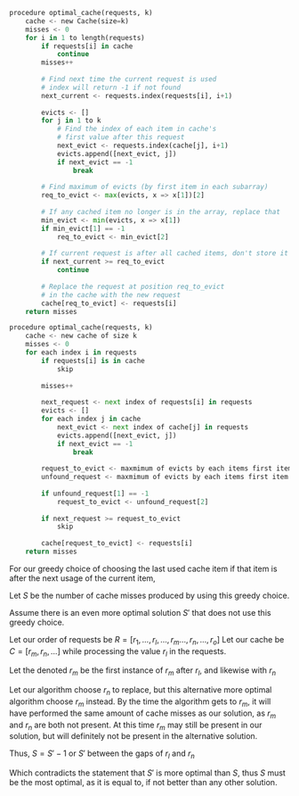 ```python
procedure optimal_cache(requests, k)
	cache <- new Cache(size=k)
	misses <- 0
	for i in 1 to length(requests)
		if requests[i] in cache
			continue
		misses++
		
		# Find next time the current request is used
		# index will return -1 if not found
		next_current <- requests.index(requests[i], i+1)
		
		evicts <- []
		for j in 1 to k
			# Find the index of each item in cache's
			# first value after this request
			next_evict <- requests.index(cache[j], i+1)
			evicts.append([next_evict, j])
			if next_evict == -1
				break
		
		# Find maximum of evicts (by first item in each subarray)
		req_to_evict <- max(evicts, x => x[1])[2]
		
		# If any cached item no longer is in the array, replace that
		min_evict <- min(evicts, x => x[1])
		if min_evict[1] == -1
			req_to_evict <- min_evict[2]
		
		# If current request is after all cached items, don't store it
		if next_current >= req_to_evict
			continue
		
		# Replace the request at position req_to_evict
		# in the cache with the new request
		cache[req_to_evict] <- requests[i]
	return misses
```

```python
procedure optimal_cache(requests, k)
	cache <- new cache of size k
	misses <- 0
	for each index i in requests
		if requests[i] is in cache
			skip
		
		misses++
		
		next_request <- next index of requests[i] in requests
		evicts <- []
		for each index j in cache
			next_evict <- next index of cache[j] in requests
			evicts.append([next_evict, j])
			if next_evict == -1
				break
		
		request_to_evict <- maxmimum of evicts by each items first item
		unfound_request <- maxmimum of evicts by each items first item
		
		if unfound_request[1] == -1
			request_to_evict <- unfound_request[2]
		
		if next_request >= request_to_evict
			skip
		
		cache[request_to_evict] <- requests[i]
	return misses
```

For our greedy choice of choosing the last used cache item if that item is after the next usage of the current item,

Let $S$ be the number of cache misses produced by using this greedy choice.

Assume there is an even more optimal solution $S'$ that does not use this greedy choice.

Let our order of requests be $R=[r_{1},\dots,r_{l},\dots,r_{m}\dots,r_{n},\dots,r_{o}]$
Let our cache be $C=[r_{m},r_{n},\dots]$ while processing the value $r_{l}$ in the requests.

Let the denoted $r_{m}$ be the first instance of $r_{m}$ after $r_{l}$, and likewise with $r_{n}$

Let our algorithm choose $r_{n}$ to replace, but this alternative more optimal algorithm choose $r_{m}$ instead. By the time the algorithm gets to $r_{m}$, it will have performed the same amount of cache misses as our solution, as $r_{m}$ and $r_{n}$ are both not present. At this time $r_{m}$ may still be present in our solution, but will definitely not be present in the alternative solution.

Thus, $S=S'-1 \text{ or } S'$ between the gaps of $r_{l}$ and $r_{n}$

Which contradicts the statement that $S'$ is more optimal than $S$, thus $S$ must be the most optimal, as it is equal to, if not better than any other solution.
